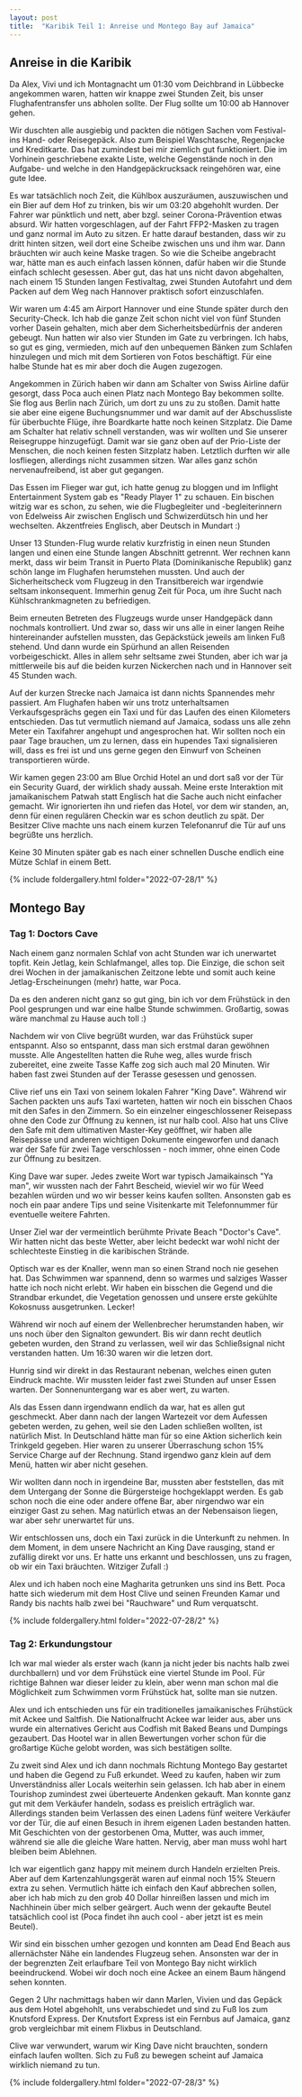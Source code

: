```yaml
---
layout: post
title:  "Karibik Teil 1: Anreise und Montego Bay auf Jamaica"
---
```


## Anreise in die Karibik
Da Alex, Vivi und ich Montagnacht um 01:30 vom Deichbrand in Lübbecke angekommen waren, hatten wir knappe zwei Stunden Zeit, bis unser Flughafentransfer uns abholen sollte.
Der Flug sollte um 10:00 ab Hannover gehen.

Wir duschten alle ausgiebig und packten die nötigen Sachen vom Festival- ins Hand- oder Reisegepäck. 
Also zum Beispiel Waschtasche, Regenjacke und Kreditkarte.
Das hat zumindest bei mir ziemlich gut funktioniert. 
Die im Vorhinein geschriebene exakte Liste, welche Gegenstände noch in den Aufgabe- und welche in den Handgepäckrucksack reingehören war, eine gute Idee.

Es war tatsächlich noch Zeit, die Kühlbox auszuräumen, auszuwischen und ein Bier auf dem Hof zu trinken, bis wir um 03:20 abgehohlt wurden.
Der Fahrer war pünktlich und nett, aber bzgl. seiner Corona-Prävention etwas absurd.
Wir hatten vorgeschlagen, auf der Fahrt FFP2-Masken zu tragen und ganz normal im Auto zu sitzen.
Er hatte darauf bestanden, dass wir zu dritt hinten sitzen, weil dort eine Scheibe zwischen uns und ihm war.
Dann bräuchten wir auch keine Maske tragen.
So wie die Scheibe angebracht war, hätte man es auch einfach lassen können, dafür haben wir die Stunde einfach schlecht gesessen.
Aber gut, das hat uns nicht davon abgehalten, nach einem 15 Stunden langen Festivaltag, zwei Stunden Autofahrt und dem Packen auf dem Weg nach Hannover praktisch sofort einzuschlafen.

Wir waren um 4:45 am Airport Hannover und eine Stunde später durch den Security-Check.
Ich hab die ganze Zeit schon nicht viel von fünf Stunden vorher Dasein gehalten, mich aber dem Sicherheitsbedürfnis der anderen gebeugt.
Nun hatten wir also vier Stunden im Gate zu verbringen.
Ich habs, so gut es ging, vermieden, mich auf den unbequemen Bänken zum Schlafen hinzulegen und mich mit dem Sortieren von Fotos beschäftigt.
Für eine halbe Stunde hat es mir aber doch die Augen zugezogen.

Angekommen in Zürich haben wir dann am Schalter von Swiss Airline dafür gesorgt, dass Poca auch einen Platz nach Montego Bay bekommen sollte.
Sie flog aus Berlin nach Zürich, um dort zu uns zu zu stoßen.
Damit hatte sie aber eine eigene Buchungsnummer und war damit auf der Abschussliste für überbuchte Flüge, ihre Boardkarte hatte noch keinen Sitzplatz.
Die Dame am Schalter hat relativ schnell verstanden, was wir wollten und Sie unserer Reisegruppe hinzugefügt.
Damit war sie ganz oben auf der Prio-Liste der Menschen, die noch keinen festen Sitzplatz haben.
Letztlich durften wir alle losfliegen, allerdings nicht zusammen sitzen.
War alles ganz schön nervenaufreibend, ist aber gut gegangen.

Das Essen im Flieger war gut, ich hatte genug zu bloggen und im Inflight Entertainment System gab es "Ready Player 1" zu schauen.
Ein bischen witzig war es schon, zu sehen, wie die Flugbegleiter und -begleiterinnern von Edelweiss Air zwischen Englisch und Schwizerdütsch hin und her wechselten.
Akzentfreies Englisch, aber Deutsch in Mundart :)

Unser 13 Stunden-Flug wurde relativ kurzfristig in einen neun Stunden langen und einen eine Stunde langen Abschnitt getrennt.
Wer rechnen kann merkt, dass wir beim Transit in Puerto Plata (Dominikanische Republik) ganz schön lange im Flughafen herumstehen mussten.
Und auch der Sicherheitscheck vom Flugzeug in den Transitbereich war irgendwie seltsam inkonsequent.
Immerhin genug Zeit für Poca, um ihre Sucht nach Kühlschrankmagneten zu befriedigen.

Beim erneuten Betreten des Flugzeugs wurde unser Handgepäck dann nochmals kontrolliert.
Und zwar so, dass wir uns alle in einer langen Reihe hintereinander aufstellen mussten, das Gepäckstück jeweils am linken Fuß stehend.
Und dann wurde ein Spürhund an allen Reisenden vorbeigeschickt. 
Alles in allem sehr seltsame zwei Stunden, aber ich war ja mittlerweile bis auf die beiden kurzen Nickerchen nach und in Hannover seit 45 Stunden wach.

Auf der kurzen Strecke nach Jamaica ist dann nichts Spannendes mehr passiert.
Am Flughafen haben wir uns trotz unterhaltsamen Verkaufsgesprächs gegen ein Taxi und für das Laufen des einen Kilometers entschieden.
Das tut vermutlich niemand auf Jamaica, sodass uns alle zehn Meter ein Taxifahrer angehupt und angesprochen hat.
Wir sollten noch ein paar Tage brauchen, um zu lernen, dass ein hupendes Taxi signalisieren will, dass es frei ist und uns gerne gegen den Einwurf von Scheinen transportieren würde.

Wir kamen gegen 23:00 am Blue Orchid Hotel an und dort saß vor der Tür ein Security Guard, der wirklich shady aussah.
Meine erste Interaktion mit jamaikanischem Patwah statt Englisch hat die Sache auch nicht einfacher gemacht.
Wir ignorierten ihn und riefen das Hotel, vor dem wir standen, an, denn für einen regulären Checkin war es schon deutlich zu spät.
Der Besitzer Clive machte uns nach einem kurzen Telefonanruf die Tür auf uns begrüßte uns herzlich.

Keine 30 Minuten später gab es nach einer schnellen Dusche endlich eine Mütze Schlaf in einem Bett.

{% include foldergallery.html folder="2022-07-28/1" %}

## Montego Bay
### Tag 1: Doctors Cave
Nach einem ganz normalen Schlaf von acht Stunden war ich unerwartet topfit.
Kein Jetlag, kein Schlafmangel, alles top. Die Einzige, die schon seit drei Wochen in der jamaikanischen Zeitzone lebte und somit auch keine Jetlag-Erscheinungen (mehr) hatte, war Poca. 

Da es den anderen nicht ganz so gut ging, bin ich vor dem Frühstück in den Pool gesprungen und war eine halbe Stunde schwimmen.
Großartig, sowas wäre manchmal zu Hause auch toll :)

Nachdem wir von Clive begrüßt wurden, war das Frühstück super entspannt.
Also so entspannt, dass man sich erstmal daran gewöhnen musste.
Alle Angestellten hatten die Ruhe weg, alles wurde frisch zubereitet, eine zweite Tasse Kaffe zog sich auch mal 20 Minuten. 
Wir haben fast zwei Stunden auf der Terasse gesessen und genossen.

Clive rief uns ein Taxi von seinem lokalen Fahrer "King Dave".
Während wir Sachen packten uns aufs Taxi warteten, hatten wir noch ein bisschen Chaos mit den Safes in den Zimmern.
So ein einzelner eingeschlossener Reisepass ohne den Code zur Öffnung zu kennen, ist nur halb cool. 
Also hat uns Clive den Safe mit dem ultimativen Master-Key geöffnet, wir haben alle Reisepässe und anderen wichtigen Dokumente eingeworfen und danach war der Safe für zwei Tage verschlossen - noch immer, ohne einen Code zur Öffnung zu besitzen.

King Dave war super.
Jedes zweite Wort war typisch Jamaikainsch "Ya man", wir wussten nach der Fahrt Bescheid, wieviel wir wo für Weed bezahlen würden und wo wir besser keins kaufen sollten.
Ansonsten gab es noch ein paar andere Tips und seine Visitenkarte mit Telefonnummer für eventuelle weitere Fahrten. 

Unser Ziel war der vermeintlich berühmte Private Beach "Doctor's Cave".
Wir hatten nicht das beste Wetter, aber leicht bedeckt war wohl nicht der schlechteste Einstieg in die karibischen Strände.

Optisch war es der Knaller, wenn man so einen Strand noch nie gesehen hat.
Das Schwimmen war spannend, denn so warmes und salziges Wasser hatte ich noch nicht erlebt.
Wir haben ein bisschen die Gegend und die Strandbar erkundet, die Vegetation genossen und unsere erste gekühlte Kokosnuss ausgetrunken. Lecker!

Während wir noch auf einem der Wellenbrecher herumstanden haben, wir uns noch über den Signalton gewundert.
Bis wir dann recht deutlich gebeten wurden, den Strand zu verlassen, weil wir das Schließsignal nicht verstanden hatten.
Um 16:30 waren wir die letzen dort.

Hunrig sind wir direkt in das Restaurant nebenan, welches einen guten Eindruck machte.
Wir mussten leider fast zwei Stunden auf unser Essen warten.
Der Sonnenuntergang war es aber wert, zu warten.

Als das Essen dann irgendwann endlich da war, hat es allen gut geschmeckt. 
Aber dann nach der langen Wartezeit vor dem Aufessen gebeten werden, zu gehen, weil sie den Laden schließen wollten, ist natürlich Mist.
In Deutschland hätte man für so eine Aktion sicherlich kein Trinkgeld gegeben. Hier waren zu unserer Überraschung schon 15% Service Charge auf der Rechnung.
Stand irgendwo ganz klein auf dem Menü, hatten wir aber nicht gesehen.

Wir wollten dann noch in irgendeine Bar, mussten aber feststellen, das mit dem Untergang der Sonne die Bürgersteige hochgeklappt werden.
Es gab schon noch die eine oder andere offene Bar, aber nirgendwo war ein einziger Gast zu sehen.
Mag natürlich etwas an der Nebensaison liegen, war aber sehr unerwartet für uns.

Wir entschlossen uns, doch ein Taxi zurück in die Unterkunft zu nehmen.
In dem Moment, in dem unsere Nachricht an King Dave rausging, stand er zufällig direkt vor uns.
Er hatte uns erkannt und beschlossen, uns zu fragen, ob wir ein Taxi bräuchten. Witziger Zufall :)

Alex und ich haben noch eine Magharita getrunken uns sind ins Bett.
Poca hatte sich wiederum mit dem Host Clive und seinen Freunden Kamar und Randy bis nachts halb zwei bei "Rauchware" und Rum verquatscht.

{% include foldergallery.html folder="2022-07-28/2" %}

### Tag 2: Erkundungstour
Ich war mal wieder als erster wach (kann ja nicht jeder bis nachts halb zwei durchballern) und vor dem Frühstück eine viertel Stunde im Pool. 
Für richtige Bahnen war dieser leider zu klein, aber wenn man schon mal die Möglichkeit zum Schwimmen vorm Frühstück hat, sollte man sie nutzen.

Alex und ich entschieden uns für ein traditionelles jamaikanisches Frühstück mit Ackee und Saltfish. 
Die Nationalfrucht Ackee war leider aus, aber uns wurde ein alternatives Gericht aus Codfish mit Baked Beans und Dumpings gezaubert.
Das Hootel war in allen Bewertungen vorher schon für die großartige Küche gelobt worden, was sich bestätigen sollte.

Zu zweit sind Alex und ich dann nochmals Richtung Montego Bay gestartet und haben die Gegend zu Fuß erkundet.
Weed zu kaufen, haben wir zum Unverständniss aller Locals weiterhin sein gelassen. 
Ich hab aber in einem Tourishop zumindest zwei überteuerte Andenken gekauft.
Man konnte ganz gut mit dem Verkäufer handeln, sodass es preislich erträglich war.
Allerdings standen beim Verlassen des einen Ladens fünf weitere Verkäufer vor der Tür, die auf einen Besuch in ihrem eigenen Laden bestanden hatten.
Mit Geschichten von der gestorbenen Oma, Mutter, was auch immer, während sie alle die gleiche Ware hatten.
Nervig, aber man muss wohl hart bleiben beim Ablehnen.

Ich war eigentlich ganz happy mit meinem durch Handeln erzielten Preis. Aber auf dem Kartenzahlungsgerät waren auf einmal noch 15% Steuern extra zu sehen.
Vermutlich hätte ich einfach den Kauf abbrechen sollen, aber ich hab mich zu den grob 40 Dollar hinreißen lassen und mich im Nachhinein über mich selber geärgert. Auch wenn der gekaufte Beutel tatsächlich cool ist (Poca findet ihn auch cool - aber jetzt ist es mein Beutel).

Wir sind ein bisschen umher gezogen und konnten am Dead End Beach aus allernächster Nähe ein landendes Flugzeug sehen. 
Ansonsten war der in der begrenzten Zeit erlaufbare Teil von Montego Bay nicht wirklich beeindruckend.
Wobei wir doch noch eine Ackee an einem Baum hängend sehen konnten.

Gegen 2 Uhr nachmittags haben wir dann Marlen, Vivien und das Gepäck aus dem Hotel abgehohlt, uns verabschiedet und sind zu Fuß los zum Knutsford Express.
Der Knutsfort Express ist ein Fernbus auf Jamaica, ganz grob vergleichbar mit einem Flixbus in Deutschland.

Clive war verwundert, warum wir King Dave nicht brauchten, sondern einfach laufen wollten. Sich zu Fuß zu bewegen scheint auf Jamaica wirklich niemand zu tun.

{% include foldergallery.html folder="2022-07-28/3" %}

